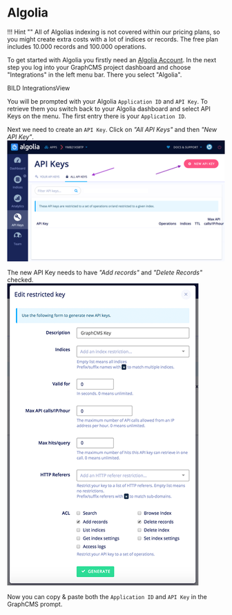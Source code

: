 # Algolia

!!! Hint ""
    All of Algolias indexing is not covered within our pricing plans, so you might create extra costs with a lot of indices or records. The free plan includes 10.000 records and 100.000 operations.

To get started with Algolia you firstly need an [Algolia Account](https://www.algolia.com/users/sign_up). In the next step you log into your GraphCMS project dashboard and choose "Integrations" in the left menu bar. There you select "Algolia".

BILD IntegrationsView

You will be prompted with your Algolia `Application ID` and `API Key`. To retrieve them you switch back to your Algolia dashboard and select API Keys on the menu. The first entry there is your `Application ID`. 

Next we need to create an `API Key`. Click on *"All API Keys"* and then *"New API Key"*.
![Algolia API Keys](../img/integrations/algolia_api_keys.png)

The new API Key needs to have *"Add records"* and *"Delete Records"* checked.
![Create New API Key](../img/integrations/algolia_create_key.png)

Now you can copy & paste both the `Application ID` and `API Key` in the GraphCMS prompt.



